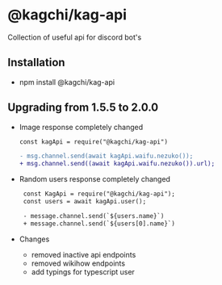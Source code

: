 # @kagchi/kag-api
Collection of useful api for discord bot's


## Installation
 - npm install @kagchi/kag-api

## Upgrading from 1.5.5 to 2.0.0
  - Image response completely changed
     ```diff
     const kagApi = require("@kagchi/kag-api")

     - msg.channel.send(await kagApi.waifu.nezuko());
     + msg.channel.send((await kagApi.waifu.nezuko()).url);
     ```
     
  - Random users response completely changed
    ```diff
     const KagApi = require("@kagchi/kag-api");
     const users = await kagApi.user();

     - message.channel.send(`${users.name}`)
     + message.channel.send(`${users[0].name}`)
     ```
     
  - Changes
    - removed inactive api endpoints
    - removed wikihow endpoints
    - add typings for typescript user
